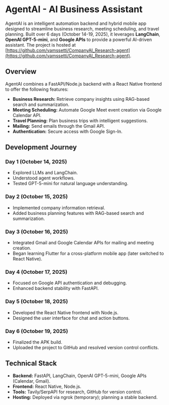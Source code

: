 # AgentAI - AI Business Assistant

AgentAI is an intelligent automation backend and hybrid mobile app designed to streamline business research, meeting scheduling, and travel planning. Built over 6 days (October 14-19, 2025), it leverages **LangChain**, **OpenAI GPT-5-mini**, and **Google APIs** to provide a powerful AI-driven assistant. The project is hosted at [https://github.com/vamssetti/CompanyAI_Research-agent](https://github.com/vamssetti/CompanyAI_Research-agent).

## Overview

AgentAI combines a FastAPI/Node.js backend with a React Native frontend to offer the following features:
- **Business Research:** Retrieve company insights using RAG-based search and summarization.
- **Meeting Scheduling:** Automate Google Meet event creation via Google Calendar API.
- **Travel Planning:** Plan business trips with intelligent suggestions.
- **Mailing:** Send emails through the Gmail API.
- **Authentication:** Secure access with Google Sign-In.

## Development Journey

### Day 1 (October 14, 2025)
- Explored LLMs and LangChain.
- Understood agent workflows.
- Tested GPT-5-mini for natural language understanding.

### Day 2 (October 15, 2025)
- Implemented company information retrieval.
- Added business planning features with RAG-based search and summarization.

### Day 3 (October 16, 2025)
- Integrated Gmail and Google Calendar APIs for mailing and meeting creation.
- Began learning Flutter for a cross-platform mobile app (later switched to React Native).

### Day 4 (October 17, 2025)
- Focused on Google API authentication and debugging.
- Enhanced backend stability with FastAPI.

### Day 5 (October 18, 2025)
- Developed the React Native frontend with Node.js.
- Designed the user interface for chat and action buttons.

### Day 6 (October 19, 2025)
- Finalized the APK build.
- Uploaded the project to GitHub and resolved version control conflicts.

## Technical Stack
- **Backend:** FastAPI, LangChain, OpenAI GPT-5-mini, Google APIs (Calendar, Gmail).
- **Frontend:** React Native, Node.js.
- **Tools:** Tavily/SerpAPI for research, GitHub for version control.
- **Hosting:** Deployed via ngrok (temporary); planning a stable backend.
